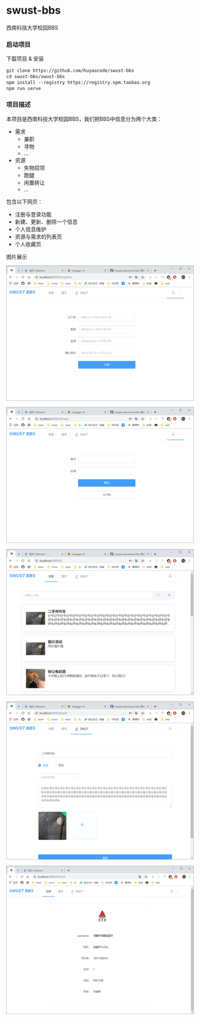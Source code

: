 # swust-bbs
西南科技大学校园BBS

### 启动项目

下载项目 & 安装
```
git clone https://github.com/huyaocode/swust-bbs
cd swust-bbs/swust-bbs
npm install --registry https://registry.npm.taobao.org
npm run serve
```

### 项目描述
本项目是西南科技大学校园BBS，我们把BBS中信息分为两个大类：
 - 需求
   - 兼职
   - 寻物
   - ...
 - 资源
   - 失物招领
   - 跑腿
   - 闲置转让
   - ...

包含以下网页：
  - 注册与登录功能
  - 新建、更新、删除一个信息
  - 个人信息维护
  - 资源与需求的列表页
  - 个人收藏页

图片展示

![](img/register.png)

![](img/login.png)

![](img/require.png)

![](img/addInfo.png)

![](img/userInfo.png)

